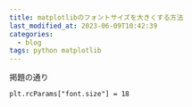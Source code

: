 ```yaml
---
title: matplotlibのフォントサイズを大きくする方法
last_modified_at: 2023-06-09T10:42:39
categories:
  - blog
tags: python matplotlib
---
```


掲題の通り

```
plt.rcParams["font.size"] = 18
```
